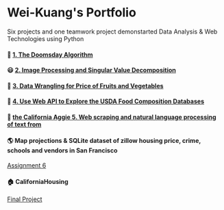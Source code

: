 # Wei-Kuang's Portfolio
Six projects and one teamwork project demonstarted Data Analysis &amp; Web Technologies using Python



#### :date: <a href = "https://github.com/Wei-Kuang/STA141B/blob/master/HW1/hw1-2019.ipynb">1. The Doomsday Algorithm </a>  

#### :smiley: <a href = "HW2/assignment2.html">2. Image Processing and Singular Value Decomposition</a> 

#### :watermelon: <a href = "HW3/assignment3.html">3. Data Wrangling for Price of Fruits and Vegetables</a> 

#### :pizza: <a href = "HW4/assignment4.html">4. Use Web API to Explore the USDA Food Composition Databases</a>

#### :newspaper: <a href = "https://theaggie.org/"> the California Aggie </a> <a href = "HW5/assignment5.html"> 5. Web scraping and natural language processing of text from</a>    

#### :earth_americas: Map projections & SQLite dataset of zillow housing price, crime, schools and vendors in San Francisco 
<a href = "HW6/assignment6.html">Assignment 6</a> 

#### :house: CaliforniaHousing 
<a href = "https://alice4926.github.io/CaliforniaHousing/">Final Project </a> 
